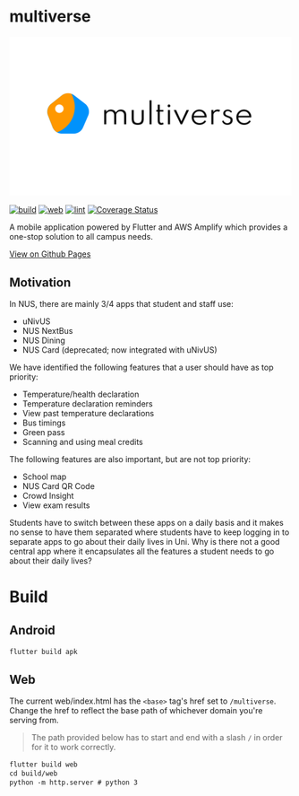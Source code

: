 # multiverse

![multiverse banner](banner.png)

[![build](https://github.com/wlren/multiverse/actions/workflows/build.yml/badge.svg)](https://github.com/wlren/multiverse/actions/workflows/build.yml)
[![web](https://github.com/wlren/multiverse/actions/workflows/web.yml/badge.svg)](https://github.com/wlren/multiverse/actions/workflows/web.yml)
[![lint](https://github.com/wlren/multiverse/actions/workflows/lint.yml/badge.svg)](https://github.com/wlren/multiverse/actions/workflows/lint.yml)
[![Coverage Status](https://coveralls.io/repos/github/wlren/multiverse/badge.svg?branch=main)](https://coveralls.io/github/wlren/multiverse?branch=main)

A mobile application powered by Flutter and AWS Amplify which provides a
one-stop solution to all campus needs.

[View on Github Pages](https://wlren.github.io/multiverse/)

## Motivation
In NUS, there are mainly 3/4 apps that student and staff use:
- uNivUS
- NUS NextBus
- NUS Dining
- NUS Card (deprecated; now integrated with uNivUS)

We have identified the following features that a user should have as top  
priority:
- Temperature/health declaration
- Temperature declaration reminders
- View past temperature declarations
- Bus timings
- Green pass
- Scanning and using meal credits

The following features are also important, but are not top priority:
- School map
- NUS Card QR Code
- Crowd Insight
- View exam results

Students have to switch between these apps on a daily basis and it makes
no sense to have them separated where students have to keep logging in
to separate apps to go about their daily lives in Uni. Why is there not
a good central app where it encapsulates all the features a student
needs to go about their daily lives?

# Build

## Android

```
flutter build apk
```

## Web

The current web/index.html has the `<base>` tag's href set to `/multiverse`. Change the href to reflect the base path of whichever domain you're serving from.

> The path provided below has to start and end with a slash `/` in order for it to work correctly.

```
flutter build web
cd build/web
python -m http.server # python 3
```
